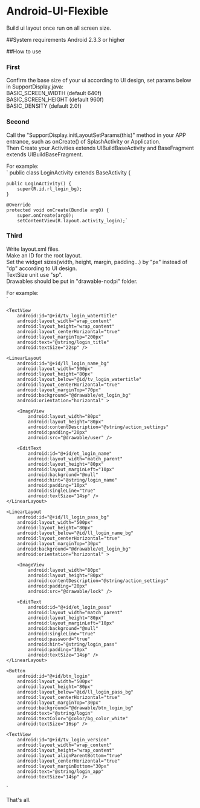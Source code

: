 # Android-UI-Flexible
Build ui layout once run on all screen size.

##System requirements
Android 2.3.3 or higher

##How to use
### First<br>
Confirm the base size of your ui according to UI design, set params below in SupportDisplay.java:<br>
 BASIC_SCREEN_WIDTH (default 640f)<br>
 BASIC_SCREEN_HEIGHT (default 960f)<br>
 BASIC_DENSITY (default 2.0f)<br>

### Second<br>
Call the "SupportDisplay.initLayoutSetParams(this)" method in your APP entrance, such as onCreate() of SplashActivity or Application. <br>
Then Create your Activities extends UIBuildBaseActivity and BaseFragment extends UIBuildBaseFragment.

For example:<br>
`
public class LoginActivity extends BaseActivity {
	
	public LoginActivity() {
		super(R.id.rl_login_bg);
	}

	@Override
	protected void onCreate(Bundle arg0) {
		super.onCreate(arg0);
		setContentView(R.layout.activity_login);`


### Third<br>
Write layout.xml files. <br>
Make an ID for the root layout.<br>
Set the widget sizes(width, height, margin, padding...) by "px" instead of "dp" according to UI design.<br>
TextSize unit use "sp".<br>
Drawables should be put in "drawable-nodpi" folder.<br>

For example:<br>
`
<?xml version="1.0" encoding="utf-8"?>
<RelativeLayout xmlns:android="http://schemas.android.com/apk/res/android"
    xmlns:tools="http://schemas.android.com/tools"
    android:id="@+id/rl_login_bg"
    android:layout_width="match_parent"
    android:layout_height="match_parent"
    tools:ignore="PxUsage" >

    <TextView
        android:id="@+id/tv_login_watertitle"
        android:layout_width="wrap_content"
        android:layout_height="wrap_content"
        android:layout_centerHorizontal="true"
        android:layout_marginTop="200px"
        android:text="@string/login_title"
        android:textSize="22sp" />

    <LinearLayout
        android:id="@+id/ll_login_name_bg"
        android:layout_width="500px"
        android:layout_height="80px"
        android:layout_below="@id/tv_login_watertitle"
        android:layout_centerHorizontal="true"
        android:layout_marginTop="70px"
        android:background="@drawable/et_login_bg"
        android:orientation="horizontal" >

        <ImageView
            android:layout_width="80px"
            android:layout_height="80px"
            android:contentDescription="@string/action_settings"
            android:padding="20px"
            android:src="@drawable/user" />

        <EditText
            android:id="@+id/et_login_name"
            android:layout_width="match_parent"
            android:layout_height="80px"
            android:layout_marginLeft="10px"
            android:background="@null"
            android:hint="@string/login_name"
            android:padding="10px"
            android:singleLine="true"
            android:textSize="14sp" />
    </LinearLayout>

    <LinearLayout
        android:id="@+id/ll_login_pass_bg"
        android:layout_width="500px"
        android:layout_height="80px"
        android:layout_below="@id/ll_login_name_bg"
        android:layout_centerHorizontal="true"
        android:layout_marginTop="30px"
        android:background="@drawable/et_login_bg"
        android:orientation="horizontal" >

        <ImageView
            android:layout_width="80px"
            android:layout_height="80px"
            android:contentDescription="@string/action_settings"
            android:padding="20px"
            android:src="@drawable/lock" />

        <EditText
            android:id="@+id/et_login_pass"
            android:layout_width="match_parent"
            android:layout_height="80px"
            android:layout_marginLeft="10px"
            android:background="@null"
            android:singleLine="true"
            android:password="true"
            android:hint="@string/login_pass"
            android:padding="10px"
            android:textSize="14sp" />
    </LinearLayout>

    <Button
        android:id="@+id/btn_login"
        android:layout_width="500px"
        android:layout_height="80px"
        android:layout_below="@id/ll_login_pass_bg"
        android:layout_centerHorizontal="true"
        android:layout_marginTop="30px"
        android:background="@drawable/btn_login_bg"
        android:text="@string/login"
        android:textColor="@color/bg_color_white"
        android:textSize="16sp" />

    <TextView
        android:id="@+id/tv_login_version"
        android:layout_width="wrap_content"
        android:layout_height="wrap_content"
        android:layout_alignParentBottom="true"
        android:layout_centerHorizontal="true"
        android:layout_marginBottom="30px"
        android:text="@string/login_app"
        android:textSize="14sp" />

</RelativeLayout>`

That's all.
